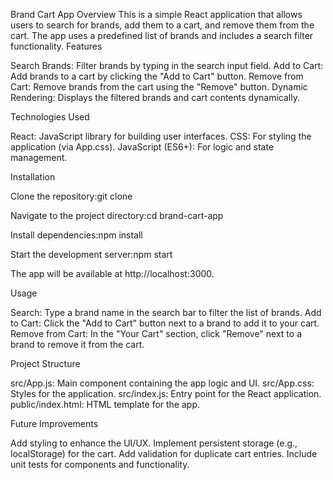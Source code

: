 Brand Cart App
Overview
This is a simple React application that allows users to search for brands, add them to a cart, and remove them from the cart. The app uses a predefined list of brands and includes a search filter functionality.
Features

Search Brands: Filter brands by typing in the search input field.
Add to Cart: Add brands to a cart by clicking the "Add to Cart" button.
Remove from Cart: Remove brands from the cart using the "Remove" button.
Dynamic Rendering: Displays the filtered brands and cart contents dynamically.

Technologies Used

React: JavaScript library for building user interfaces.
CSS: For styling the application (via App.css).
JavaScript (ES6+): For logic and state management.

Installation

Clone the repository:git clone <repository-url>


Navigate to the project directory:cd brand-cart-app


Install dependencies:npm install


Start the development server:npm start

The app will be available at http://localhost:3000.

Usage

Search: Type a brand name in the search bar to filter the list of brands.
Add to Cart: Click the "Add to Cart" button next to a brand to add it to your cart.
Remove from Cart: In the "Your Cart" section, click "Remove" next to a brand to remove it from the cart.

Project Structure

src/App.js: Main component containing the app logic and UI.
src/App.css: Styles for the application.
src/index.js: Entry point for the React application.
public/index.html: HTML template for the app.

Future Improvements

Add styling to enhance the UI/UX.
Implement persistent storage (e.g., localStorage) for the cart.
Add validation for duplicate cart entries.
Include unit tests for components and functionality.